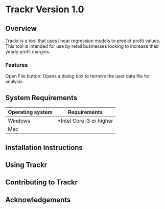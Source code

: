 # Trackr Version 1.0

## Overview
Trackr is a tool that uses linear regression models to predict profit values. This tool is intended for use by retail businesses looking to increase their yearly profit margins. 

### Features
Open File button: Opens a dialog box to retrieve the user data file for analysis.

## System Requirements
| Operating system | Requirements |
| ---------------- | -------------|
| Windows          | *Intel Core i3 or higher |
| Mac              |              |
## Installation Instructions

## Using Trackr

## Contributing to Trackr

## Acknowledgements 
